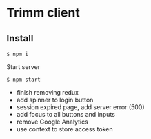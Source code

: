 # Trimm client

## Install

```
$ npm i
```

Start server

```
$ npm start
```

- finish removing redux
- add spinner to login button
- session expired page, add server error (500)
- add focus to all buttons and inputs
- remove Google Analytics
- use context to store access token